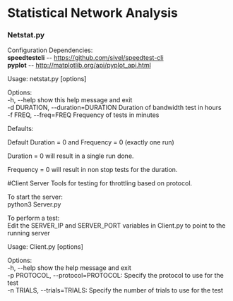 # Statistical Network Analysis

### Netstat.py

Configuration Dependencies:<br>
	**speedtestcli** -- https://github.com/sivel/speedtest-cli <br>
	**pyplot** -- http://matplotlib.org/api/pyplot_api.html <br>

Usage: netstat.py [options]<br>

Options:<br>
 	 -h, --help            show this help message and exit<br>
 	 -d DURATION, --duration=DURATION Duration of bandwidth test in hours<br>
  	 -f FREQ, --freq=FREQ  Frequency of tests in minutes<br>


Defaults: <br>

Default Duration = 0 and Frequency = 0 (exactly one run) <br>

Duration = 0 will result in a single run done.<br>

Frequency = 0 will result in non stop tests for the duration. <br>








#Client Server
Tools for testing for throttling based on protocol.<br>

To start the server: <br>
python3 Server.py

To perform a test:<br>
Edit the SERVER_IP and SERVER_PORT variables in Client.py to point to the running server

Usage: Client.py [options]<br>

Options:<br>
	-h, --help	 			show the help message and exit<br>
	-p PROTOCOL, --protocol=PROTOCOL: 	Specify the protocol to use for the test<br>
	-n TRIALS, --trials=TRIALS: 		Specify the number of trials to use for the test
